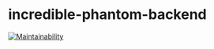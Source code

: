 # incredible-phantom-backend
[![Maintainability](https://api.codeclimate.com/v1/badges/a984104b81e5b8d5e035/maintainability)](https://codeclimate.com/github/atlp-rwanda/incredible-phantom-backend/maintainability)
